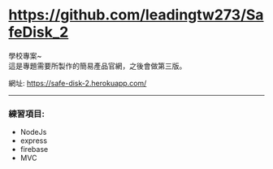 # https://github.com/leadingtw273/SafeDisk_2

學校專案~  
這是專題需要所製作的簡易產品官網，之後會做第三版。

網址: https://safe-disk-2.herokuapp.com/

---

### 練習項目:

- NodeJs
- express
- firebase
- MVC
